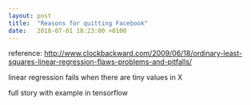 ```yaml
---
layout: post
title:  "Reasons for quitting Facebook"
date:   2018-07-01 18:23:00 +0100
---
```


reference: http://www.clockbackward.com/2009/06/18/ordinary-least-squares-linear-regression-flaws-problems-and-pitfalls/

linear regression fails when there are tiny values in X

full story with example in tensorflow
